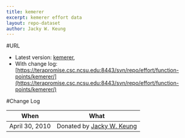 ```yaml
---
title: kemerer
excerpt: kemerer effort data
layout: repo-dataset
author: Jacky W. Keung
---
```



#URL

  * Latest version: [kemerer](https://terapromise.csc.ncsu.edu:8443/svn/repo/effort/function-points/kemerer/kemerer.arff),
  * With change log:[https://terapromise.csc.ncsu.edu:8443/svn/repo/effort/function-points/kemerer/](https://terapromise.csc.ncsu.edu:8443/svn/repo/effort/function-points/kemerer/)

#Change Log

When | What---- | ----
   April 30, 2010 | Donated by [Jacky W. Keung](/repo/people)
